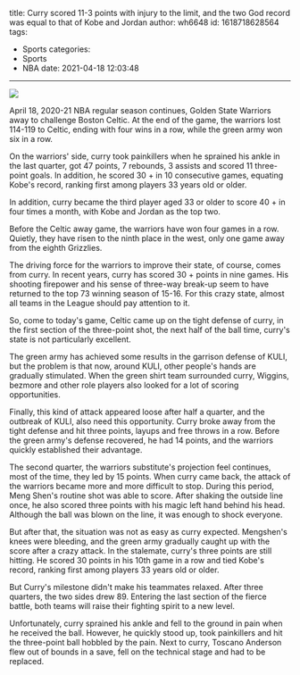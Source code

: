 title: Curry scored 11-3 points with injury to the limit, and the two God record was equal to that of Kobe and Jordan
author: wh6648
id: 1618718628564
tags: 
- Sports
categories: 
- Sports
- NBA
date: 2021-04-18 12:03:48
---
![](https://p5.itc.cn/q_70/images01/20210418/466cb63014a04d6287d519a03033c919.jpeg)


April 18, 2020-21 NBA regular season continues, Golden State Warriors away to challenge Boston Celtic. At the end of the game, the warriors lost 114-119 to Celtic, ending with four wins in a row, while the green army won six in a row.

On the warriors' side, curry took painkillers when he sprained his ankle in the last quarter, got 47 points, 7 rebounds, 3 assists and scored 11 three-point goals. In addition, he scored 30 + in 10 consecutive games, equating Kobe's record, ranking first among players 33 years old or older.

In addition, curry became the third player aged 33 or older to score 40 + in four times a month, with Kobe and Jordan as the top two.

Before the Celtic away game, the warriors have won four games in a row. Quietly, they have risen to the ninth place in the west, only one game away from the eighth Grizzlies.

The driving force for the warriors to improve their state, of course, comes from curry. In recent years, curry has scored 30 + points in nine games. His shooting firepower and his sense of three-way break-up seem to have returned to the top 73 winning season of 15-16. For this crazy state, almost all teams in the League should pay attention to it.

So, come to today's game, Celtic came up on the tight defense of curry, in the first section of the three-point shot, the next half of the ball time, curry's state is not particularly excellent.

The green army has achieved some results in the garrison defense of KULI, but the problem is that now, around KULI, other people's hands are gradually stimulated. When the green shirt team surrounded curry, Wiggins, bezmore and other role players also looked for a lot of scoring opportunities.

Finally, this kind of attack appeared loose after half a quarter, and the outbreak of KULI, also need this opportunity. Curry broke away from the tight defense and hit three points, layups and free throws in a row. Before the green army's defense recovered, he had 14 points, and the warriors quickly established their advantage.

The second quarter, the warriors substitute's projection feel continues, most of the time, they led by 15 points. When curry came back, the attack of the warriors became more and more difficult to stop. During this period, Meng Shen's routine shot was able to score. After shaking the outside line once, he also scored three points with his magic left hand behind his head. Although the ball was blown on the line, it was enough to shock everyone.

But after that, the situation was not as easy as curry expected. Mengshen's knees were bleeding, and the green army gradually caught up with the score after a crazy attack. In the stalemate, curry's three points are still hitting. He scored 30 points in his 10th game in a row and tied Kobe's record, ranking first among players 33 years old or older.

But Curry's milestone didn't make his teammates relaxed. After three quarters, the two sides drew 89. Entering the last section of the fierce battle, both teams will raise their fighting spirit to a new level.

Unfortunately, curry sprained his ankle and fell to the ground in pain when he received the ball. However, he quickly stood up, took painkillers and hit the three-point ball hobbled by the pain. Next to curry, Toscano Anderson flew out of bounds in a save, fell on the technical stage and had to be replaced.


